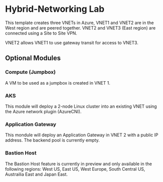 # Hybrid-Networking Lab

This template creates three VNETs in Azure, VNET1 and VNET2 are in the West region and are peered together.  VNET2 and VNET3 (East region) are connected using a Site to Site VPN.

VNET2 allows VNET1 to use gateway transit for access to VNET3. 

## Optional Modules

### Compute (Jumpbox)

A VM to be used as a jumpbox is created in VNET 1. 

### AKS

This module will deploy a 2-node Linux cluster into an existing VNET using the Azure network plugin (AzureCNI).

### Application Gateway

This mondule will deploy an Application Gateway in VNET 2 with a public IP address.  The backend pool is currently empty. 

### Bastion Host

The Bastion Host feature is currently in preview and only available in the following regions: West US, East US, West Europe, South Central US, Austrailia East and Japan East. 


